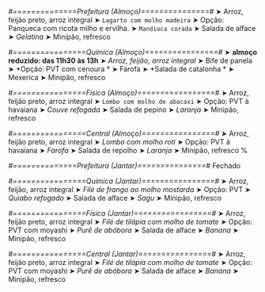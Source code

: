 
*#==============Prefeitura (Almoço)===============#*
➤ Arroz, feijão preto, arroz integral
➤ `Lagarto com molho madeira`
➤ Opção: Panqueca com ricota milho e ervilha.
➤ `Mandioca corada`
➤ Salada de alface
➤ *Gelatina*
➤ Minipão, refresco

*#================Química (Almoço)================#*
➤ **almoço reduzido: das 11h30 às 13h**
➤ *Arroz, feijão, arroz integral*
➤ Bife de panela 
➤ *Opção: PVT com cenoura *
➤ Farofa
➤ *Salada de catalonha *
➤ Mexerica
➤ Minipão, refresco

*#================Física (Almoço)=================#*
➤ Arroz, feijão preto, arroz integral
➤ `Lombo com molho de abacaxi`
➤ Opção: PVT à havaiana
➤ *Couve refogada*
➤ Salada de pepino
➤ *Laranja*
➤ Minipão, refresco

*#================Central (Almoço)================#*
➤ Arroz, feijão preto, arroz integral
➤ *Lombo com molho roti*
➤ Opção: PVT à havaiana
➤ *Farofa*
➤ Salada de repolho
➤ *Laranja*
➤ Minipão, refresco
%

*#==============Prefeitura (Jantar)===============#*
Fechado

*#================Química (Jantar)================#*
➤ Arroz, feijão, arroz integral
➤ *Filé de frango ao molho mostarda*
➤ Opção: PVT 
➤ *Quiabo refogado*
➤ Salada de alface
➤ *Sagu*
➤ Minipão, refresco

*#================Física (Jantar)=================#*
➤ Arroz, feijão preto, arroz integral
➤ *Filé de tilápia com molho de tomate*
➤ Opção: PVT com moyashi
➤ *Purê de abóbora*
➤ Salada de alface
➤ *Banana*
➤ Minipão, refresco

*#================Central (Jantar)================#*
➤ Arroz, feijão preto, arroz integral
➤ *Filé de tilápia com molho de tomate*
➤ Opção: PVT com moyashi
➤ *Purê de abóbora*
➤ Salada de alface
➤ *Banana*
➤ Minipão, refresco

